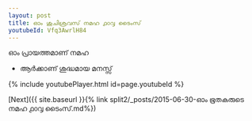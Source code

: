 ```yaml
---
layout: post
title: ഓം ശുചിശ്രവസ് നമഹ ൧൦൮ ടൈംസ്
youtubeId: Vfq3AwrlH84
---
```

 
 
 ഓം പ്രായത്തമാണ് നമഹ 
 
 -  ആർക്കാണ് ശുദ്ധമായ മനസ്സ് 
 
  
 
  
 
 
 
 
 
 


{% include youtubePlayer.html id=page.youtubeId %}
 
[Next]({{ site.baseurl }}{% link  split2/_posts/2015-06-30-ഓം ഭൂതകരുടെ നമഹ ൧൦൮ ടൈംസ്.md%})
 
